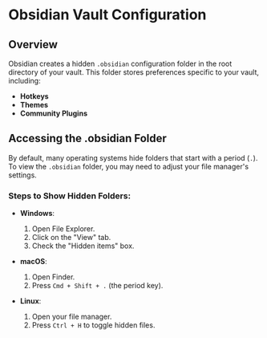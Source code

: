# Obsidian Vault Configuration

## Overview

Obsidian creates a hidden `.obsidian` configuration folder in the root directory of your vault. This folder stores preferences specific to your vault, including:

- **Hotkeys**
- **Themes**
- **Community Plugins**

## Accessing the .obsidian Folder

By default, many operating systems hide folders that start with a period (`.`). To view the `.obsidian` folder, you may need to adjust your file manager's settings.

### Steps to Show Hidden Folders:

- **Windows**:
  1. Open File Explorer.
  2. Click on the "View" tab.
  3. Check the "Hidden items" box.

- **macOS**:
  1. Open Finder.
  2. Press `Cmd + Shift + .` (the period key).

- **Linux**:
  1. Open your file manager.
  2. Press `Ctrl + H` to toggle hidden files.
